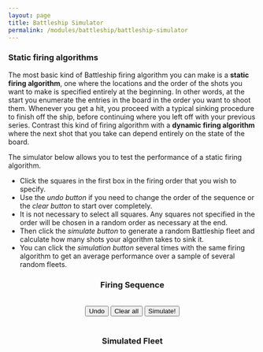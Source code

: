 ```yaml
---
layout: page
title: Battleship Simulator
permalink: /modules/battleship/battleship-simulator
---
```




### Static firing algorithms

The most basic kind of Battleship firing algorithm you can make is a **static firing algorithm**, one where the locations and the order of the shots you want to make is specified entirely at the beginning.  In other words, at the start you enumerate the entries in the board in the order you want to shoot them.  Whenever you get a hit, you proceed with a typical sinking procedure to finish off the ship, before continuing where you left off with your previous series.  Contrast this kind of firing algorithm with a **dynamic firing algorithm** where the next shot that you take can depend entirely on the state of the board.

The simulator below allows you to test the performance of a static firing algorithm.  
* Click the squares in the first box in the firing order that you wish to specify.
* Use the *undo button* if you need to change the order of the sequence or the *clear button* to start over completely.
* It is not necessary to select all squares.  Any squares not specified in the order will be chosen in a random order as necessary at the end.
* Then click the *simulate button* to generate a random Battleship fleet and calculate how many shots your algorithm takes to sink it.
* You can click the *simulation button* several times with the same firing algorithm to get an average performance over a sample of several random fleets.

<head>
<meta charset='utf-8'>
<link rel="stylesheet" href="battle-simulator.css">
</head>


<body>


<center>
<h3>Firing Sequence</h3>
<div id="firing-order">
</div>
</center>

<br/>
<center>
<button id='undo' class="button-85" role="button">Undo</button>
<button id='clear' class="button-85" role="button">Clear all</button>
<button id='simulate' class="button-85" role="button">Simulate!</button>
</center>

<br/>
<center>
<h3>Simulated Fleet</h3>
<div id="battleship-fleet">
</div>
</center>

<center>
<p id="statistics">
</p>
</center>




<script src='battle-simulator.js'></script>
</body>


